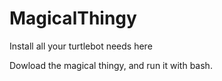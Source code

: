 # MagicalThingy
Install all your turtlebot needs here

Dowload the magical thingy, and run it with bash.
